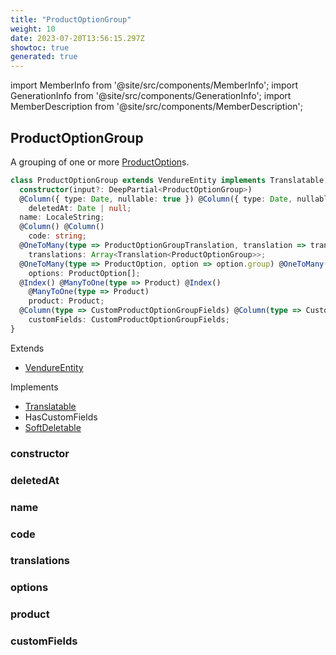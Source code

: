 ```yaml
---
title: "ProductOptionGroup"
weight: 10
date: 2023-07-20T13:56:15.297Z
showtoc: true
generated: true
---
```

<!-- This file was generated from the Vendure source. Do not modify. Instead, re-run the "docs:build" script -->
import MemberInfo from '@site/src/components/MemberInfo';
import GenerationInfo from '@site/src/components/GenerationInfo';
import MemberDescription from '@site/src/components/MemberDescription';


## ProductOptionGroup

<GenerationInfo sourceFile="packages/core/src/entity/product-option-group/product-option-group.entity.ts" sourceLine="20" packageName="@vendure/core" />

A grouping of one or more <a href='/typescript-api/entities/product-option#productoption'>ProductOption</a>s.

```ts title="Signature"
class ProductOptionGroup extends VendureEntity implements Translatable, HasCustomFields, SoftDeletable {
  constructor(input?: DeepPartial<ProductOptionGroup>)
  @Column({ type: Date, nullable: true }) @Column({ type: Date, nullable: true })
    deletedAt: Date | null;
  name: LocaleString;
  @Column() @Column()
    code: string;
  @OneToMany(type => ProductOptionGroupTranslation, translation => translation.base, { eager: true }) @OneToMany(type => ProductOptionGroupTranslation, translation => translation.base, { eager: true })
    translations: Array<Translation<ProductOptionGroup>>;
  @OneToMany(type => ProductOption, option => option.group) @OneToMany(type => ProductOption, option => option.group)
    options: ProductOption[];
  @Index() @ManyToOne(type => Product) @Index()
    @ManyToOne(type => Product)
    product: Product;
  @Column(type => CustomProductOptionGroupFields) @Column(type => CustomProductOptionGroupFields)
    customFields: CustomProductOptionGroupFields;
}
```
Extends

 * <a href='/typescript-api/entities/vendure-entity#vendureentity'>VendureEntity</a>


Implements

 * <a href='/typescript-api/entities/interfaces#translatable'>Translatable</a>
 * HasCustomFields
 * <a href='/typescript-api/entities/interfaces#softdeletable'>SoftDeletable</a>



### constructor

<MemberInfo kind="method" type="(input?: DeepPartial&#60;<a href='/typescript-api/entities/product-option-group#productoptiongroup'>ProductOptionGroup</a>&#62;) => ProductOptionGroup"   />


### deletedAt

<MemberInfo kind="property" type="Date | null"   />


### name

<MemberInfo kind="property" type="LocaleString"   />


### code

<MemberInfo kind="property" type="string"   />


### translations

<MemberInfo kind="property" type="Array&#60;Translation&#60;<a href='/typescript-api/entities/product-option-group#productoptiongroup'>ProductOptionGroup</a>&#62;&#62;"   />


### options

<MemberInfo kind="property" type="<a href='/typescript-api/entities/product-option#productoption'>ProductOption</a>[]"   />


### product

<MemberInfo kind="property" type="<a href='/typescript-api/entities/product#product'>Product</a>"   />


### customFields

<MemberInfo kind="property" type="CustomProductOptionGroupFields"   />


